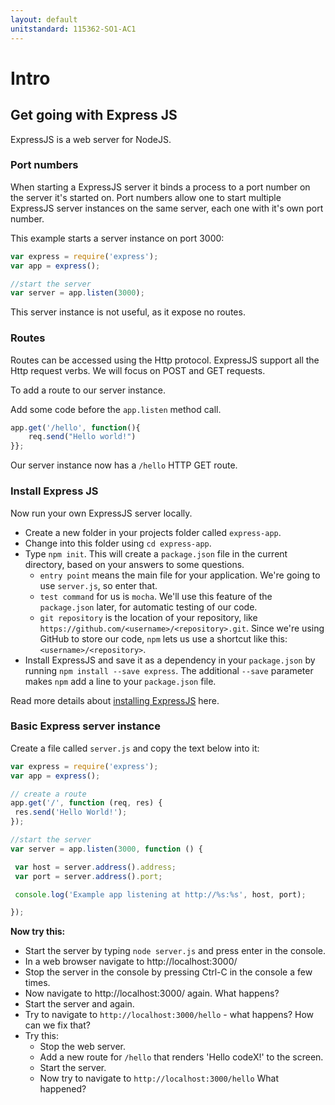 ```yaml
---
layout: default
unitstandard: 115362-SO1-AC1
---
```


# Intro

## Get going with Express JS

ExpressJS is a web server for NodeJS.

### Port numbers

When starting a ExpressJS server it binds a process to a port number on the server it's started on. Port numbers allow one to start multiple ExpressJS server instances on the same server, each one with it's own port number.

This example starts a server instance on port 3000:

```javascript
var express = require('express');
var app = express();

//start the server
var server = app.listen(3000);
```

This server instance is not useful, as it expose no routes.

### Routes

Routes can be accessed using the Http protocol. ExpressJS support all the Http request verbs. We will focus on POST and GET requests.

To add a route to our server instance.

Add some code before the `app.listen` method call.

```javascript
app.get('/hello', function(){
    req.send("Hello world!")
}};
```

Our server instance now has a `/hello` HTTP GET route.

### Install Express JS

Now run your own ExpressJS server locally.

* Create a new folder in your projects folder called `express-app`.
* Change into this folder using `cd express-app`.
* Type `npm init`. This will create a `package.json` file in the current directory, based on your answers to some questions.
  * `entry point` means the main file for your application. We're going to use `server.js`, so enter that.
  * `test command` for us is `mocha`. We'll use this feature of the `package.json` later, for automatic testing of our code.
  * `git repository` is the location of your repository, like `https://github.com/<username>/<repository>.git`. Since we're using GitHub to store our code, `npm` lets us use a shortcut like this: `<username>/<repository>`.
* Install ExpressJS and save it as a dependency in your `package.json` by running `npm install --save express`. The additional `--save` parameter makes `npm` add a line to your `package.json` file.

Read more details about [installing ExpressJS](http://expressjs.com/starter/installing.html) here.

### Basic Express server instance

Create a file called `server.js` and copy the text below into it:

```javascript
var express = require('express');
var app = express();

// create a route
app.get('/', function (req, res) {
 res.send('Hello World!');
});

//start the server
var server = app.listen(3000, function () {

 var host = server.address().address;
 var port = server.address().port;

 console.log('Example app listening at http://%s:%s', host, port);

});
```
**Now try this:**

* Start the server by typing `node server.js` and press enter in the console.
* In a web browser navigate to http://localhost:3000/
* Stop the server in the console by pressing Ctrl-C in the console a few times.
* Now navigate to http://localhost:3000/ again. What happens?
* Start the server and again.
* Try to navigate to `http://localhost:3000/hello` - what happens? How can we fix that?
* Try this:
    * Stop the web server.
    * Add a new route for `/hello` that renders 'Hello codeX!' to the screen.
    * Start the server.
    * Now try to navigate to `http://localhost:3000/hello` What happened?
